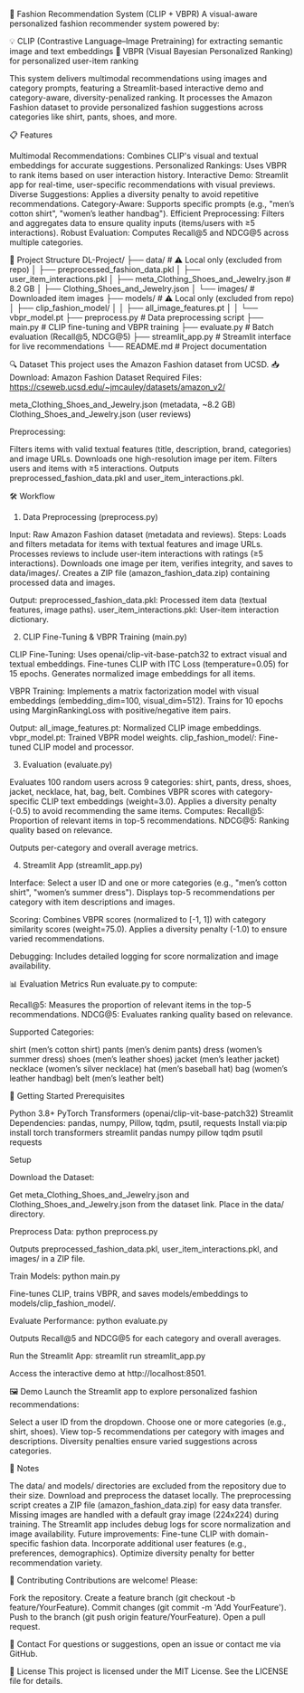 👗 Fashion Recommendation System (CLIP + VBPR)
A visual-aware personalized fashion recommender system powered by:

💡 CLIP (Contrastive Language–Image Pretraining) for extracting semantic image and text embeddings
🧠 VBPR (Visual Bayesian Personalized Ranking) for personalized user-item ranking

This system delivers multimodal recommendations using images and category prompts, featuring a Streamlit-based interactive demo and category-aware, diversity-penalized ranking. It processes the Amazon Fashion dataset to provide personalized fashion suggestions across categories like shirt, pants, shoes, and more.

📋 Features

Multimodal Recommendations: Combines CLIP's visual and textual embeddings for accurate suggestions.
Personalized Rankings: Uses VBPR to rank items based on user interaction history.
Interactive Demo: Streamlit app for real-time, user-specific recommendations with visual previews.
Diverse Suggestions: Applies a diversity penalty to avoid repetitive recommendations.
Category-Aware: Supports specific prompts (e.g., "men’s cotton shirt", "women’s leather handbag").
Efficient Preprocessing: Filters and aggregates data to ensure quality inputs (items/users with ≥5 interactions).
Robust Evaluation: Computes Recall@5 and NDCG@5 across multiple categories.


📂 Project Structure
DL-Project/
├── data/                        # ⚠ Local only (excluded from repo)
│   ├── preprocessed_fashion_data.pkl
│   ├── user_item_interactions.pkl
│   ├── meta_Clothing_Shoes_and_Jewelry.json  # 8.2 GB
│   ├── Clothing_Shoes_and_Jewelry.json
│   └── images/                  # Downloaded item images
├── models/                      # ⚠ Local only (excluded from repo)
│   ├── clip_fashion_model/
│   │   ├── all_image_features.pt
│   │   └── vbpr_model.pt
├── preprocess.py                # Data preprocessing script
├── main.py                      # CLIP fine-tuning and VBPR training
├── evaluate.py                  # Batch evaluation (Recall@5, NDCG@5)
├── streamlit_app.py             # Streamlit interface for live recommendations
└── README.md                    # Project documentation


🔍 Dataset
This project uses the Amazon Fashion dataset from UCSD.
📥 Download: Amazon Fashion Dataset
Required Files: https://cseweb.ucsd.edu/~jmcauley/datasets/amazon_v2/

meta_Clothing_Shoes_and_Jewelry.json (metadata, ~8.2 GB)
Clothing_Shoes_and_Jewelry.json (user reviews)

Preprocessing:

Filters items with valid textual features (title, description, brand, categories) and image URLs.
Downloads one high-resolution image per item.
Filters users and items with ≥5 interactions.
Outputs preprocessed_fashion_data.pkl and user_item_interactions.pkl.


🛠️ Workflow
1. Data Preprocessing (preprocess.py)

Input: Raw Amazon Fashion dataset (metadata and reviews).
Steps:
Loads and filters metadata for items with textual features and image URLs.
Processes reviews to include user-item interactions with ratings (≥5 interactions).
Downloads one image per item, verifies integrity, and saves to data/images/.
Creates a ZIP file (amazon_fashion_data.zip) containing processed data and images.


Output:
preprocessed_fashion_data.pkl: Processed item data (textual features, image paths).
user_item_interactions.pkl: User-item interaction dictionary.



2. CLIP Fine-Tuning & VBPR Training (main.py)

CLIP Fine-Tuning:
Uses openai/clip-vit-base-patch32 to extract visual and textual embeddings.
Fine-tunes CLIP with ITC Loss (temperature=0.05) for 15 epochs.
Generates normalized image embeddings for all items.


VBPR Training:
Implements a matrix factorization model with visual embeddings (embedding_dim=100, visual_dim=512).
Trains for 10 epochs using MarginRankingLoss with positive/negative item pairs.


Output:
all_image_features.pt: Normalized CLIP image embeddings.
vbpr_model.pt: Trained VBPR model weights.
clip_fashion_model/: Fine-tuned CLIP model and processor.



3. Evaluation (evaluate.py)

Evaluates 100 random users across 9 categories: shirt, pants, dress, shoes, jacket, necklace, hat, bag, belt.
Combines VBPR scores with category-specific CLIP text embeddings (weight=3.0).
Applies a diversity penalty (-0.5) to avoid recommending the same items.
Computes:
Recall@5: Proportion of relevant items in top-5 recommendations.
NDCG@5: Ranking quality based on relevance.


Outputs per-category and overall average metrics.

4. Streamlit App (streamlit_app.py)

Interface:
Select a user ID and one or more categories (e.g., "men’s cotton shirt", "women’s summer dress").
Displays top-5 recommendations per category with item descriptions and images.


Scoring:
Combines VBPR scores (normalized to [-1, 1]) with category similarity scores (weight=75.0).
Applies a diversity penalty (-1.0) to ensure varied recommendations.


Debugging: Includes detailed logging for score normalization and image availability.


📊 Evaluation Metrics
Run evaluate.py to compute:

Recall@5: Measures the proportion of relevant items in the top-5 recommendations.
NDCG@5: Evaluates ranking quality based on relevance.

Supported Categories:

shirt (men’s cotton shirt)
pants (men’s denim pants)
dress (women’s summer dress)
shoes (men’s leather shoes)
jacket (men’s leather jacket)
necklace (women’s silver necklace)
hat (men’s baseball hat)
bag (women’s leather handbag)
belt (men’s leather belt)


🚀 Getting Started
Prerequisites

Python 3.8+
PyTorch
Transformers (openai/clip-vit-base-patch32)
Streamlit
Dependencies: pandas, numpy, Pillow, tqdm, psutil, requests
Install via:pip install torch transformers streamlit pandas numpy pillow tqdm psutil requests



Setup

Download the Dataset:

Get meta_Clothing_Shoes_and_Jewelry.json and Clothing_Shoes_and_Jewelry.json from the dataset link.
Place in the data/ directory.


Preprocess Data:
python preprocess.py


Outputs preprocessed_fashion_data.pkl, user_item_interactions.pkl, and images/ in a ZIP file.


Train Models:
python main.py


Fine-tunes CLIP, trains VBPR, and saves models/embeddings to models/clip_fashion_model/.


Evaluate Performance:
python evaluate.py


Outputs Recall@5 and NDCG@5 for each category and overall averages.


Run the Streamlit App:
streamlit run streamlit_app.py


Access the interactive demo at http://localhost:8501.




🖼️ Demo
Launch the Streamlit app to explore personalized fashion recommendations:

Select a user ID from the dropdown.
Choose one or more categories (e.g., shirt, shoes).
View top-5 recommendations per category with images and descriptions.
Diversity penalties ensure varied suggestions across categories.


📝 Notes

The data/ and models/ directories are excluded from the repository due to their size. Download and preprocess the dataset locally.
The preprocessing script creates a ZIP file (amazon_fashion_data.zip) for easy data transfer.
Missing images are handled with a default gray image (224x224) during training.
The Streamlit app includes debug logs for score normalization and image availability.
Future improvements:
Fine-tune CLIP with domain-specific fashion data.
Incorporate additional user features (e.g., preferences, demographics).
Optimize diversity penalty for better recommendation variety.




🤝 Contributing
Contributions are welcome! Please:

Fork the repository.
Create a feature branch (git checkout -b feature/YourFeature).
Commit changes (git commit -m 'Add YourFeature').
Push to the branch (git push origin feature/YourFeature).
Open a pull request.


📧 Contact
For questions or suggestions, open an issue or contact me via GitHub.

📜 License
This project is licensed under the MIT License. See the LICENSE file for details.
